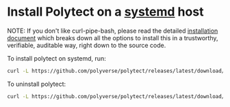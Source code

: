 # Install Polytect on a [systemd](https://systemd.io) host

NOTE: If you don't like curl-pipe-bash, please read the detailed [installation document](../README.md) which breaks down all the options to install this in a trustworthy, verifiable, auditable way, right down to the source code.

To install polytect on systemd, run:

```.bash
curl -L https://github.com/polyverse/polytect/releases/latest/download/systemd-install.sh | sh -s <polycorder auth key> [optional nodeid]
```

To uninstall polytect:

```.bash
curl -L https://github.com/polyverse/polytect/releases/latest/download/systemd-install.sh | sh -s uninstall
```
